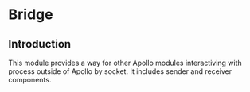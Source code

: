 # Bridge

## Introduction
  This module provides a way for other Apollo modules interactiving with process outside of Apollo by socket.
  It includes sender and receiver components.  
